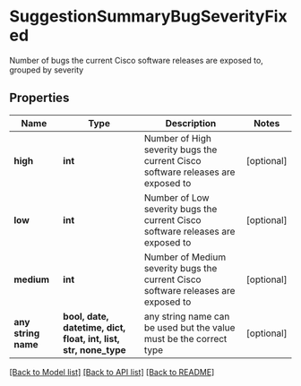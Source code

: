# SuggestionSummaryBugSeverityFixed

Number of bugs the current Cisco software releases are exposed to, grouped by severity

## Properties
Name | Type | Description | Notes
------------ | ------------- | ------------- | -------------
**high** | **int** | Number of High severity bugs the current Cisco software releases are exposed to | [optional] 
**low** | **int** | Number of Low severity bugs the current Cisco software releases are exposed to | [optional] 
**medium** | **int** | Number of Medium severity bugs the current Cisco software releases are exposed to | [optional] 
**any string name** | **bool, date, datetime, dict, float, int, list, str, none_type** | any string name can be used but the value must be the correct type | [optional]

[[Back to Model list]](../README.md#documentation-for-models) [[Back to API list]](../README.md#documentation-for-api-endpoints) [[Back to README]](../README.md)


